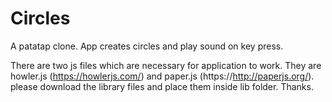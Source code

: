 # Circles
A patatap clone. App creates circles and play sound on key press.
  
  There are two js files which are necessary for application to work. They are howler.js (https://howlerjs.com/) and 
  paper.js (https://http://paperjs.org/). please download the library files and place them inside lib folder. Thanks.
